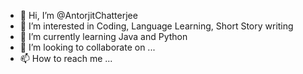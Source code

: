 - 👋 Hi, I’m @AntorjitChatterjee
- 👀 I’m interested in Coding, Language Learning, Short Story writing
- 🌱 I’m currently learning Java and Python
- 💞️ I’m looking to collaborate on ...
- 📫 How to reach me ...

<!---
chatterjeeantor/chatterjeeantor is a ✨ special ✨ repository because its `README.md` (this file) appears on your GitHub profile.
You can click the Preview link to take a look at your changes.
--->
